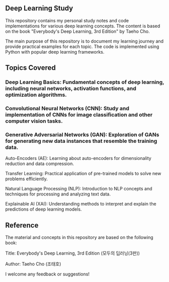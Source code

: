 ## Deep Learning Study

This repository contains my personal study notes and code implementations for various deep learning concepts. The content is based on the book "Everybody's Deep Learning, 3rd Edition" by Taeho Cho.

The main purpose of this repository is to document my learning journey and provide practical examples for each topic. The code is implemented using Python with popular deep learning frameworks.

## Topics Covered
### Deep Learning Basics: Fundamental concepts of deep learning, including neural networks, activation functions, and optimization algorithms.

### Convolutional Neural Networks (CNN): Study and implementation of CNNs for image classification and other computer vision tasks.

### Generative Adversarial Networks (GAN): Exploration of GANs for generating new data instances that resemble the training data.

Auto-Encoders (AE): Learning about auto-encoders for dimensionality reduction and data compression.

Transfer Learning: Practical application of pre-trained models to solve new problems efficiently.

Natural Language Processing (NLP): Introduction to NLP concepts and techniques for processing and analyzing text data.

Explainable AI (XAI): Understanding methods to interpret and explain the predictions of deep learning models.

## Reference
The material and concepts in this repository are based on the following book:

Title: Everybody's Deep Learning, 3rd Edition (모두의 딥러닝(3판))

Author: Taeho Cho (조태호)

I welcome any feedback or suggestions!
